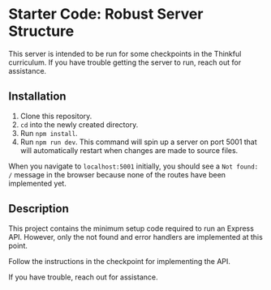# Starter Code: Robust Server Structure

This server is intended to be run for some checkpoints in the Thinkful curriculum. If you have trouble getting the server to run, reach out for assistance.

## Installation

1. Clone this repository.
1. `cd` into the newly created directory.
1. Run `npm install`.
1. Run `npm run dev`. This command will spin up a server on port 5001 that will automatically restart when changes are made to source files.

When you navigate to `localhost:5001` initially, you should see a `Not found: /` message in the browser because none of the routes have been implemented yet.

## Description

This project contains the minimum setup code required to run an Express API. However, only the not found and error handlers are implemented at this point.

Follow the instructions in the checkpoint for implementing the API.

If you have trouble, reach out for assistance.
